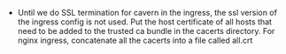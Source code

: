 
* Until we do SSL termination for cavern in the ingress, the ssl version of the ingress config is not used.  Put the host certificate of all hosts that need to be added to the trusted ca bundle in the cacerts directory.  For nginx ingress, concatenate all the cacerts into a file called all.crt


